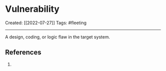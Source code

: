 

# Vulnerability
Created:  [[2022-07-27]]
Tags: #fleeting 

---
A design, coding, or logic flaw in the target system.












## References
1. 